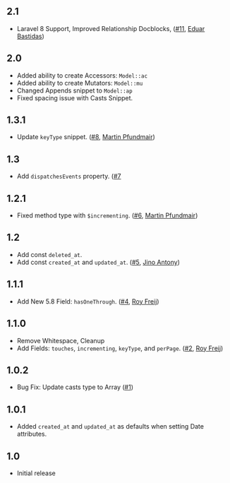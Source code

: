## 2.1
- Laravel 8 Support, Improved Relationship Docblocks, ([#11](https://github.com/ahinkle/vscode-laravel-model-snippets/pull/11), [Eduar Bastidas](https://github.com/MrEduar))

## 2.0
- Added ability to create Accessors: `Model::ac`
- Added ability to create Mutators: `Model::mu`
- Changed Appends snippet to `Model::ap`
- Fixed spacing issue with Casts Snippet.

## 1.3.1
- Update `keyType` snippet. ([#8](https://github.com/ahinkle/vscode-laravel-model-snippets/pull/8), [Martin Pfundmair](https://github.com/MartinP7r))

## 1.3
- Add `dispatchesEvents` property. ([#7](https://github.com/ahinkle/vscode-laravel-model-snippets/pull/7)

## 1.2.1
- Fixed method type with `$incrementing`. ([#6](https://github.com/ahinkle/vscode-laravel-model-snippets/pull/6),  [Martin Pfundmair](https://github.com/MartinP7r))

## 1.2
- Add const `deleted_at`.
- Add const `created_at` and `updated_at`. ([#5](https://github.com/ahinkle/vscode-laravel-model-snippets/pull/5), [Jino Antony](https://github.com/jinoantony))

## 1.1.1
- Add New 5.8 Field: `hasOneThrough`. ([#4](https://github.com/ahinkle/vscode-laravel-model-snippets/pull/4), [Roy Freij](https://github.com/RFreij))

## 1.1.0
- Remove Whitespace, Cleanup
- Add Fields: `touches`, `incrementing`, `keyType`, and `perPage`. ([#2](https://github.com/ahinkle/vscode-laravel-model-snippets/pull/2), [Roy Freij](https://github.com/RFreij))

## 1.0.2
- Bug Fix: Update casts type to Array ([#1](https://github.com/ahinkle/vscode-laravel-model-snippets/pull/1))

## 1.0.1
- Added `created_at` and `updated_at` as defaults when setting Date attributes.

## 1.0
- Initial release